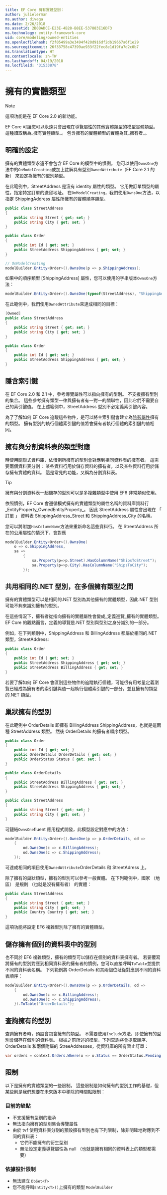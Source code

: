 ```yaml
---
title: EF Core 擁有實體型別：
author: julielerman
ms.author: divega
ms.date: 2/26/2018
ms.assetid: 2B0BADCE-E23E-4B28-B8EE-537883E16DF3
ms.technology: entity-framework-core
uid: core/modeling/owned-entities
ms.openlocfilehash: f2f05499a3e3494f420d916df2db19667a6f1e29
ms.sourcegitcommit: 26f33758c47399ae933f22fec8e1d19fa7d2c0b7
ms.translationtype: HT
ms.contentlocale: zh-TW
ms.lasthandoff: 04/19/2018
ms.locfileid: "31533878"
---
```

# <a name="owned-entity-types"></a>擁有的實體類型

>[!NOTE]
> 這項功能是在 EF Core 2.0 的新功能。

EF Core 可讓您可以永遠只會出現在導覽屬性的其他實體類型的模型實體類型。 這種讀取稱為_擁有實體類型_。 包含擁有的實體類型的實體為其_擁有者_。

## <a name="explicit-configuration"></a>明確的設定

擁有的實體類型永遠不會包含 EF Core 的模型中的慣例。 您可以使用`OwnsOne`方法中的`OnModelCreating`或加上註解具有型別`OwnedAttribute`（EF Core 2.1 的新） 來設定為擁有的型別類型。

在此範例中，StreetAddress 是沒有 identity 屬性的類型。 它用做訂單類型的屬性，指定特定訂單的送貨地址。 在`OnModelCreating`，我們使用`OwnsOne`方法，以指定 ShippingAddress 屬性所擁有的實體順序類型。

``` csharp
public class StreetAddress
{
    public string Street { get; set; }
    public string City { get; set; }
}

public class Order
{
    public int Id { get; set; }
    public StreetAddress ShippingAddress { get; set; }
}

// OnModelCreating
modelBuilder.Entity<Order>().OwnsOne(p => p.ShippingAddress);
```

如果中的順序類型 [ShippingAddress] 屬性，您可以使用的字串版本`OwnsOne`方法：

``` csharp
modelBuilder.Entity<Order>().OwnsOne(typeof(StreetAddress), "ShippingAddress");
```

在此範例中，我們使用`OwnedAttribute`來達成相同的目標：

``` csharp
[Owned]
public class StreetAddress
{
    public string Street { get; set; }
    public string City { get; set; }
}

public class Order
{
    public int Id { get; set; }
    public StreetAddress ShippingAddress { get; set; }
}
```

## <a name="implicit-keys"></a>隱含索引鍵

在 EF Core 2.0 和 2.1 中，參考導覽屬性可以指向擁有的型別。 不支援擁有型別的集合。 這些參考擁有類型一律與擁有者有一對一的關聯性，因此它們不需要自己的索引鍵值。 在上述範例中，StreetAddress 型別不必定義索引鍵內容。  

為了了解如何 EF Core 追蹤這些物件，是可以將主索引鍵會建立為[陰影屬性](xref:core/modeling/shadow-properties)擁有的類型。 擁有型別的執行個體索引鍵的值將會擁有者執行個體的索引鍵的值相同。      

## <a name="mapping-owned-types-with-table-splitting"></a>擁有與分割資料表的類型對應

時使用關聯式資料庫，依慣例所擁有的型別會對應到相同資料表的擁有者。 這需要兩個資料表分割： 某些資料行用於儲存資料的擁有者，以及某些資料行用於儲存擁有實體的資料。 這是常見的功能，又稱為分割資料表。

> [!TIP]
> 擁有與分割資料表一起儲存的型別可以是多複雜類型中使用 EF6 非常類似使用。

依照慣例，EF Core 會遵循模式擁有的實體類型的屬性名稱的資料庫資料行_EntityProperty_OwnedEntityProperty_。 因此 StreetAddress 屬性會出現在 「 訂單 」 資料表 ShippingAddress_Street 和 ShippingAddress_City 的名稱。

您可以將附加`HasColumnName`方法來重新命名這些資料行。 在 StreetAddress 所在的公用屬性的情況下，會對應

``` csharp
modelBuilder.Entity<Order>().OwnsOne(
    o => o.ShippingAddress,
    sa =>
        {
            sa.Property(p=>p.Street).HasColumnName("ShipsToStreet");
            sa.Property(p=>p.City).HasColumnName("ShipsToCity");
        });
```

## <a name="sharing-the-same-net-type-among-multiple-owned-types"></a>共用相同的.NET 型別，在多個擁有類型之間

擁有的實體類型可以是相同的.NET 型別為其他擁有的實體類型，因此.NET 型別可能不夠來識別擁有的型別。

在這些情況下，擁有者從指向擁有的實體屬性會變成_定義巡覽_擁有的實體類型。 EF Core 的觀點而言，定義的導覽是.NET 型別與型別之身分識別的一部分。   

例如，在下列類別中，ShippingAddress 和 BillingAddress 都屬於相同的.NET 類型，StreetAddress:

``` csharp
public class Order
{
    public int Id { get; set; }
    public StreetAddress ShippingAddress { get; set; }
    public StreetAddress BillingAddress { get; set; }
}
```

若要了解如何 EF Core 會區別這些物件的追蹤執行個體，可能很有用考量定義瀏覽已經成為擁有者的索引鍵與值一起執行個體索引鍵的一部分，並且擁有的類型的.NET 類型。

## <a name="nested-owned-types"></a>巢狀擁有的型別

在此範例中 OrderDetails 即擁有 BillingAddress ShippingAddress，也就是這兩種 StreetAddress 類型。 然後 OrderDetails 的擁有者順序類型。

``` csharp
public class Order
{
    public int Id { get; set; }
    public OrderDetails OrderDetails { get; set; }
    public OrderStatus Status { get; set; }
}

public class OrderDetails
{
    public StreetAddress BillingAddress { get; set; }
    public StreetAddress ShippingAddress { get; set; }
}

public class StreetAddress
{
    public string Street { get; set; }
    public string City { get; set; }
}
```

可鏈結`OwnsOne`fluent 應用程式開發，此模型設定對應中的方法：

``` csharp
modelBuilder.Entity<Order>().OwnsOne(p => p.OrderDetails, od =>
    {
        od.OwnsOne(c => c.BillingAddress);
        od.OwnsOne(c => c.ShippingAddress);
    });
```

可達成相同的項目使用`OwnedAttribute`OrderDetails 和 StreetAdress 上。

除了擁有的巢狀類型，擁有的型別可以參考一般實體。 在下列範例中，國家 （地區） 是規則 （也就是沒有擁有者） 的實體：

``` csharp
public class StreetAddress
{
    public string Street { get; set; }
    public string City { get; set; }
    public Country Country { get; set; }
}
```

這項功能將設定 EF6 複雜型別除了擁有的實體類型。

## <a name="storing-owned-types-in-separate-tables"></a>儲存擁有個別的資料表中的型別

也不同於 EF6 複雜類型，擁有的類型可以儲存在個別的資料表擁有者。 若要覆寫將擁有的型別對應到相同資料表的擁有者的慣例，您可以直接呼叫`ToTable`並提供不同的資料表名稱。 下列範例將 OrderDetails 和其兩個位址從對應到不同的資料表順序：

``` csharp
modelBuilder.Entity<Order>().OwnsOne(p => p.OrderDetails, od =>
    {
        od.OwnsOne(c => c.BillingAddress);
        od.OwnsOne(c => c.ShippingAddress);
    }).ToTable("OrderDetails");
```

## <a name="querying-owned-types"></a>查詢擁有的型別

查詢擁有者時，預設會包含擁有的類型。 不需要使用`Include`方法，即使擁有的型別會儲存在個別的資料表。 根據之前所述的模型，下列查詢將會提取順序、 OrderDetails 和兩個附屬的 StreeAddresses，從資料庫的所有暫止訂單：

``` csharp
var orders = context.Orders.Where(o => o.Status == OrderStatus.Pending);
```  

## <a name="limitations"></a>限制

以下是擁有的實體類型的一些限制。 這些限制是如何擁有的型別工作的基礎，但某些則是我們想要在未來版本中移除的時間點限制：

### <a name="current-shortcomings"></a>目前的缺點
- 不支援擁有型別的繼承
- 無法指向擁有的型別集合導覽屬性
- 由於 tvf 使用資料表分割的預設擁有型別也有下列限制，除非明確地對應到不同的資料表：
   - 它們不能擁有的衍生型別
   - 無法設定定義導覽屬性為 null （也就是擁有相同的資料表上的類型都需要）

### <a name="by-design-restrictions"></a>依據設計限制
- 無法建立 `DbSet<T>`
- 您不能呼叫`Entity<T>()`上擁有的類型 `ModelBuilder`
